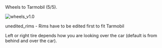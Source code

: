 Wheels to Tarmobil (5/5).

![wheels_v1.0](https://github.com/jano305/tarmobil/blob/main/_media/wheels_v1.0.jpg?raw=true)

unedited_rims - Rims have to be edited first to fit Tarmobil

Left or right tire depends how you are looking over the car (default is from behind and over the car).
